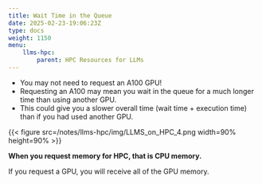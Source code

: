 ```yaml
---
title: Wait Time in the Queue
date: 2025-02-23-19:06:23Z
type: docs 
weight: 1150
menu: 
    llms-hpc:
        parent: HPC Resources for LLMs
---
```



* You may not need to request an A100 GPU!
* Requesting an A100 may mean you wait in the queue for a much longer time than using another GPU.
* This could give you a slower overall time (wait time + execution time) than if you had used another GPU.

{{< figure src=/notes/llms-hpc/img/LLMS_on_HPC_4.png width=90% height=90% >}}

**When you request memory for HPC, that is CPU memory.**

If you request a GPU, you will receive all of the GPU memory.

